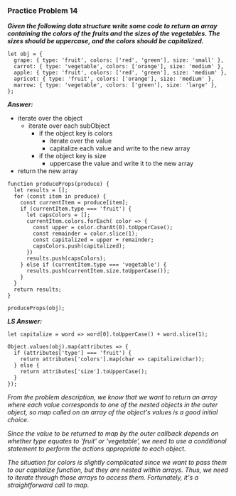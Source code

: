 ### Practice Problem 14 ###
***Given the following data structure write some code to return an array containing the colors of the fruits and the sizes of the vegetables. The sizes should be uppercase, and the colors should be capitalized.***
```
let obj = {
  grape: { type: 'fruit', colors: ['red', 'green'], size: 'small' },
  carrot: { type: 'vegetable', colors: ['orange'], size: 'medium' },
  apple: { type: 'fruit', colors: ['red', 'green'], size: 'medium' },
  apricot: { type: 'fruit', colors: ['orange'], size: 'medium' },
  marrow: { type: 'vegetable', colors: ['green'], size: 'large' },
};
```
***Answer:***
- iterate over the object
  - iterate over each subObject
    - if the object key is colors
      - iterate over the value
      - capitalize each value and write to the new array
    - if the object key is size
      - uppercase the value and write it to the new array
- return the new array
```
function produceProps(produce) {
  let results = [];
  for (const item in produce) {
    const currentItem = produce[item];
    if (currentItem.type === 'fruit') {
      let capsColors = [];
      currentItem.colors.forEach( color => {
        const upper = color.charAt(0).toUpperCase();
        const remainder = color.slice(1);
        const capitalized = upper + remainder;
        capsColors.push(capitalized);
      })
      results.push(capsColors);
    } else if (currentItem.type === 'vegetable') {
      results.push(currentItem.size.toUpperCase());
    }
  }
  return results;
}

produceProps(obj);
```

***LS Answer:***
```
let capitalize = word => word[0].toUpperCase() + word.slice(1);

Object.values(obj).map(attributes => {
  if (attributes['type'] === 'fruit') {
    return attributes['colors'].map(char => capitalize(char));
  } else {
    return attributes['size'].toUpperCase();
  }
});
```

*From the problem description, we know that we want to return an array where each value corresponds to one of the nested objects in the outer object, so map called on an array of the object's values is a good initial choice.*

*Since the value to be returned to map by the outer callback depends on whether type equates to 'fruit' or 'vegetable', we need to use a conditional statement to perform the actions appropriate to each object.*

*The situation for colors is slightly complicated since we want to pass them to our capitalize function, but they are nested within arrays. Thus, we need to iterate through those arrays to access them. Fortunately, it's a straightforward call to map.*
